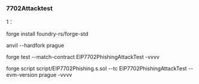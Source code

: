 ### 7702Attacktest



1：

forge install foundry-rs/forge-std

anvil --hardfork prague

forge test --match-contract EIP7702PhishingAttackTest -vvvv 

forge script script/EIP7702Phishing.s.sol --tc EIP7702PhishingAttackTest --evm-version prague  -vvvv 
